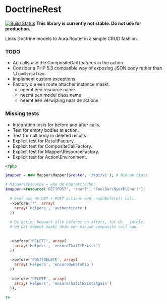 DoctrineRest
============

[![Build Status](https://travis-ci.org/Tuxion/DoctrineRest.svg?branch=master)](https://travis-ci.org/Tuxion/DoctrineRest)
**This library is currently not stable. Do not use for production.**

Links Doctrine models to Aura.Router in a simple CRUD fashion.

### TODO

* Actually use the CompositeCall features in the action.
* Consider a PHP 5.3 compatible way of exposing JSON body rather than `\JsonSerialize`.
* Implement custom exceptions
* Factory die een route attacher instance maakt.
  - neemt een resource name
  - neemt een model class name
  - neemt een verwijzing naar de actions

### Missing tests

* Integration tests for before and after calls.
* Test for empty bodies at action.
* Test for null body in deleted results.
* Explicit test for ResultFactory.
* Explicit test for CompositeCallFactory.
* Explicit test for Mapper\ResourceFactory.
* Explicit test for Action\Environment.

```php
<?php

$mapper = new Mapper\Mapper($router, '/api/v1'); # Nieuwe class

# Mapper\Resource = was de RouteAttacher
$mapper->resource('GET|POST', 'snarl', 'Foo\Bar\Nyerk\Snarl');
  
  # Geef aan de GET + POST actions een ->addBefore() call.
  ->before('*', array(
    array('Helpers', 'authenticate')
  ))
  
  # De action bewaart alle befores en afters, tot de __invoke.
  # Op dat moment maakt deze een nieuwe composite call aan.
  
  
  ->before('DELETE', array(
    array('Helpers', 'ensureThatItExists')
  ))
  
  ->before('POST|DELETE', array(
    array('Helpers', 'ensureOwnership')
  ))
  
  ->before('DELETE', array(
    array('Helpers', 'ensureThatItExistsAgain')
  ));
  
?>
```